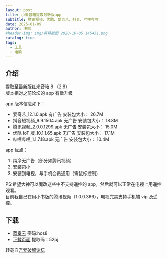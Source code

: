 ```yaml
---
layout: post
title: 小爱音箱提取最新版app
subtitle: 腾讯视频、优酷、爱奇艺、抖音、哔哩哔哩
date: 2025-01-09
author: 浅唱
#header-img: img/屏幕截图 2020-10-05 145431.png
catalog: true
tags:
  - 工具
  - 电脑
---
```


## 介绍

提取至最新版红米音箱 8 （2.8）  
版本相对之前论坛的 app 有做升级

app 版本信息如下：

- 爱奇艺\_12.1.0.apk 有广告 安装包大小： 26.7M
- 抖音短视频\_9.9.1504.apk 无广告 安装包大小： 18.8M
- 腾讯视频\_2.0.0.1299.apk 无广告 安装包大小： 15.0M
- 优酷 IoT 版\_10.1.1.65.apk 无广告 安装包大小： 17.1M
- 哔哩哔哩\_1.1.7.18.apk 无广告 安装包大小： 10.4M

app 优点：

1. 纯净无广告（部分如腾讯视频）
2. 安装包小
3. 安装到电视，与手机会员通用（需鼠标控制）

PS:希望大神可以魔改这些中不支持遥控的 app，然后就可以正常在电视上用遥控观看。  
目前我自己在用小书版的腾讯视频（1.0.0.366），电视完美支持手机端 vip 及遥控。

## 下载

- [蓝奏云](https://wwm.lanzouy.com/b037o0nsb) 密码:hos8
- [下载页面](https://pan.baidu.com/s/1ybRjomOxKlJsLkoIITz73w) 提取码：52pj

转载自[吾爱破解论坛](https://www.52pojie.cn/forum.php?mod=viewthread&tid=1714823&highlight=%D3%C5%BF%E1)

